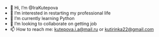 - 👋 Hi, I’m @IraKutepova
- 👀 I’m interested in restarting my professional life
- 🌱 I’m currently learning Python
- 💞️ I’m looking to collaborate on getting job
- 📫 How to reach me: kutepova.i.a@mail.ru or kutirinka22@gmail.com

<!---
IraKutepova/IraKutepova is a ✨ special ✨ repository because its `README.md` (this file) appears on your GitHub profile.
You can click the Preview link to take a look at your changes.
--->
